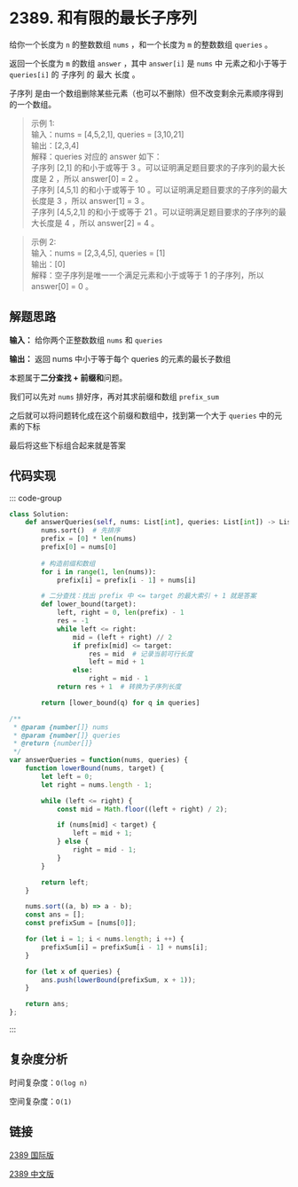 # 2389. 和有限的最长子序列 <Badge type="tip" text="Easy" />

给你一个长度为 `n` 的整数数组 `nums` ，和一个长度为 `m` 的整数数组 `queries` 。

返回一个长度为 `m` 的数组 `answer` ，其中 `answer[i]` 是 `nums` 中 元素之和小于等于 `queries[i]` 的 子序列 的 最大 长度  。

子序列 是由一个数组删除某些元素（也可以不删除）但不改变剩余元素顺序得到的一个数组。

>示例 1:  
输入：nums = [4,5,2,1], queries = [3,10,21]   
输出：[2,3,4]   
解释：queries 对应的 answer 如下：   
子序列 [2,1] 的和小于或等于 3 。可以证明满足题目要求的子序列的最大长度是 2 ，所以 answer[0] = 2 。   
子序列 [4,5,1] 的和小于或等于 10 。可以证明满足题目要求的子序列的最大长度是 3 ，所以 answer[1] = 3 。   
子序列 [4,5,2,1] 的和小于或等于 21 。可以证明满足题目要求的子序列的最大长度是 4 ，所以 answer[2] = 4 。    

>示例 2:  
输入：nums = [2,3,4,5], queries = [1]  
输出：[0]  
解释：空子序列是唯一一个满足元素和小于或等于 1 的子序列，所以 answer[0] = 0 。

## 解题思路

**输入：** 给你两个正整数数组 `nums` 和 `queries`

**输出：** 返回 nums 中小于等于每个 queries 的元素的最长子数组

本题属于**二分查找 + 前缀和**问题。

我们可以先对 `nums` 排好序，再对其求前缀和数组 `prefix_sum`

之后就可以将问题转化成在这个前缀和数组中，找到第一个大于 `queries` 中的元素的下标

最后将这些下标组合起来就是答案

## 代码实现

::: code-group

```python
class Solution:
    def answerQueries(self, nums: List[int], queries: List[int]) -> List[int]:
        nums.sort()  # 先排序
        prefix = [0] * len(nums)
        prefix[0] = nums[0]
        
        # 构造前缀和数组
        for i in range(1, len(nums)):
            prefix[i] = prefix[i - 1] + nums[i]

        # 二分查找：找出 prefix 中 <= target 的最大索引 + 1 就是答案
        def lower_bound(target):
            left, right = 0, len(prefix) - 1
            res = -1
            while left <= right:
                mid = (left + right) // 2
                if prefix[mid] <= target:
                    res = mid  # 记录当前可行长度
                    left = mid + 1
                else:
                    right = mid - 1
            return res + 1  # 转换为子序列长度

        return [lower_bound(q) for q in queries]
```

```javascript
/**
 * @param {number[]} nums
 * @param {number[]} queries
 * @return {number[]}
 */
var answerQueries = function(nums, queries) {
    function lowerBound(nums, target) {
        let left = 0;
        let right = nums.length - 1;

        while (left <= right) {
            const mid = Math.floor((left + right) / 2);

            if (nums[mid] < target) {
                left = mid + 1;
            } else {
                right = mid - 1;
            }
        }

        return left;
    }

    nums.sort((a, b) => a - b);
    const ans = [];
    const prefixSum = [nums[0]];

    for (let i = 1; i < nums.length; i ++) {
        prefixSum[i] = prefixSum[i - 1] + nums[i];
    }

    for (let x of queries) {
        ans.push(lowerBound(prefixSum, x + 1));
    }

    return ans;
};
```

:::

## 复杂度分析

时间复杂度：`O(log n)`

空间复杂度：`O(1)`

## 链接

[2389 国际版](https://leetcode.com/problems/longest-subsequence-with-limited-sum/description/)

[2389 中文版](https://leetcode.cn/problems/longest-subsequence-with-limited-sum/description/)
